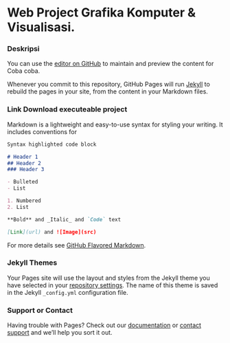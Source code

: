 # Web Project Grafika Komputer & Visualisasi.

### Deskripsi

You can use the [editor on GitHub](https://github.com/aryasa1/grafkom.io/edit/master/README.md) to maintain and preview the content for Coba coba.

Whenever you commit to this repository, GitHub Pages will run [Jekyll](https://jekyllrb.com/) to rebuild the pages in your site, from the content in your Markdown files.

### Link Download executeable project

Markdown is a lightweight and easy-to-use syntax for styling your writing. It includes conventions for

```markdown
Syntax highlighted code block

# Header 1
## Header 2
### Header 3

- Bulleted
- List

1. Numbered
2. List

**Bold** and _Italic_ and `Code` text

[Link](url) and ![Image](src)
```

For more details see [GitHub Flavored Markdown](https://guides.github.com/features/mastering-markdown/).

### Jekyll Themes

Your Pages site will use the layout and styles from the Jekyll theme you have selected in your [repository settings](https://github.com/aryasa1/grafkom.io/settings). The name of this theme is saved in the Jekyll `_config.yml` configuration file.

### Support or Contact

Having trouble with Pages? Check out our [documentation](https://help.github.com/categories/github-pages-basics/) or [contact support](https://github.com/contact) and we’ll help you sort it out.

